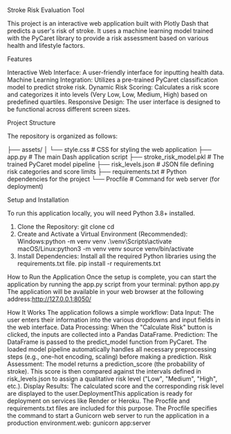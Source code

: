 Stroke Risk Evaluation Tool

This project is an interactive web application built with Plotly Dash that predicts a user's risk of stroke. It uses a machine learning model trained with the PyCaret library to provide a risk assessment based on various health and lifestyle factors.

Features

Interactive Web Interface: A user-friendly interface for inputting health data.
Machine Learning Integration: Utilizes a pre-trained PyCaret classification model to predict stroke risk.
Dynamic Risk Scoring: Calculates a risk score and categorizes it into levels (Very Low, Low, Medium, High) based on predefined quartiles.
Responsive Design: The user interface is designed to be functional across different screen sizes.

Project Structure

The repository is organized as follows:

├── assets/
│   └── style.css         # CSS for styling the web application
├── app.py                # The main Dash application script
├── stroke_risk_model.pkl # The trained PyCaret model pipeline
├── risk_levels.json      # JSON file defining risk categories and score limits
├── requirements.txt      # Python dependencies for the project
└── Procfile              # Command for web server (for deployment)

Setup and Installation

To run this application locally, you will need Python 3.8+ installed.

1. Clone the Repository:
git clone <your-repository-url>
cd <repository-name>
2. Create and Activate a Virtual Environment (Recommended):
Windows:python -m venv venv
.\venv\Scripts\activate
macOS/Linux:python3 -m venv venv
source venv/bin/activate
3. Install Dependencies:
Install all the required Python libraries using the requirements.txt file.
pip install -r requirements.txt

How to Run the Application
Once the setup is complete, you can start the application by running the app.py script from your terminal:
python app.py
The application will be available in your web browser at the following address:http://127.0.0.1:8050/

How It Works
The application follows a simple workflow:
Data Input: The user enters their information into the various dropdowns and input fields in the web interface.
Data Processing: When the "Calculate Risk" button is clicked, the inputs are collected into a Pandas DataFrame.
Prediction: The DataFrame is passed to the predict_model function from PyCaret. The loaded model pipeline automatically handles all necessary preprocessing steps (e.g., one-hot encoding, scaling) before making a prediction.
Risk Assessment: The model returns a prediction_score (the probability of stroke). This score is then compared against the intervals defined in risk_levels.json to assign a qualitative risk level ("Low", "Medium", "High", etc.).
Display Results: The calculated score and the corresponding risk level are displayed to the user.DeploymentThis application is ready for deployment on services like Render or Heroku. 
The Procfile and requirements.txt files are included for this purpose. The Procfile specifies the command to start a Gunicorn web server to run the application in a production environment.web: gunicorn app:server
